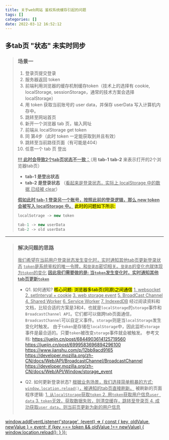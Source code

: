 ```yaml
---
title: 关于web网站 鉴权系统缓存引起的问题
tags: []
categories: []
date: 2022-03-12 16:52:12
---
```


## 多tab页 "状态" 未实时同步

>### 场景一 
>1. 登录页提交登录
>2. 服务器返回 token
>3. 前端利用浏览器的缓存机制缓存token（技术上的选择有 cookie, localStorage, sessionStorage，通常的技术方案会选择 localStorage）
>4. 用 token 获取当前账号的 user data，并保存 userData 写入计算机内存中。
>5. 跳转至网站首页
>6. 新开一个浏览器 tab 页，输入网址
>7. 前端从 localStorage get token 
>8. 同 第4步（此时 token 一定能获取到并且有效）
>9. 跳转至当前路径页面（有可能是404）
>10. 任意一个 tab 页 登出
>
><u>**!!! 此时会导致2个tab页状态不一致：**</u>（用 **tab-1** **tab-2** 来表示打开的2个浏览器tab页）
>* __tab-1 是登出状态__
>* __tab-2 是登录状态__ （<u>看起来是登录状态，实际上 localStorage 中的数据 已经被 clear</u>）
>
><u>__假如此时 **tab-1** 登录另一个账号，按照此前的登录逻辑，那么 new token 会被写入 localStorage 中。__</u>
><mark>此时的问题如下所示:</mark>
>```javascript
> localSotrage -> new token
>
> tab-1 -> new userData
> tab-2 -> old userData
>```
***
>### 解决问题的思路
><u>我们希望在当前用户登录状态发生变化时，实时通知其他tab页更新登录状态</u>
><u>```token```是系统鉴权的唯一令牌，和```登录态```密切相关。```登录态```的变化也就体现为```token```的变化</u>
><u>**因此我们需要做的是: 当```token```发生变化时，实时通知其他tab页更新```token```**</u>
> * Q1. 如何通知?
> <mark>核心问题: 浏览器多tab页(同源)之间通信</mark>
> <u>1. websocket</u>
> <u>2. setInterval + cookie</u>
> <u>3. web storage event</u>
> <u>5. BroadCast Channel</u>
> <u>4. Shared Worker</u>
> <u>6. Service Worker</u>
> <u>7. IndexedDB</u>
>经过阅读资料和文档，比较合适的方案是3和4，也就是```localStorage```的```storage```事件和```BroadcastChannel API```。它们都可以做跨tab页面通信，```BroadcastChannel```可以自定义事件。```storage```则是当```localStorage```发生变化时触发。
><u></u>
>由于```token```是存储在```localStorage```中，因此监听```storage```事件是最合适的。只要```token```被改变```storage```事件就会被触发。
><u></u>
>参考文档:
>https://juejin.cn/post/6844903614125719560
>https://juejin.cn/post/6999583696894296100
>https://www.jianshu.com/p/12bb9acd9165
>https://developer.mozilla.org/zh-CN/docs/Web/API/BroadcastChannel/BroadcastChannel
>https://developer.mozilla.org/zh-CN/docs/Web/API/Window/storage_event
>
> * Q2. 如何更新登录状态?
> <u>根据业务场景，我们选择简单粗暴的方式: ```window.location.reload()```，被通知的tab页直接刷新。</u>
> 被刷新的页面程序逻辑:
><u>1. 从```localStorage```获取```token```
><u>2. 用```token```获取用户信息```user data```
><u>3. ```token```无效，获取数据失败，则清空缓存，跳转至登录页
><u>4. 成功获取```user data```，则当前页更新为新的用户信息
>
>```javascript
window.addEventListener('storage', (event) => {
  const { key, oldValue, newValue } = event;
  if (key === token && oldValue !== newValue) {
    window.location.reload();
  }
});
```